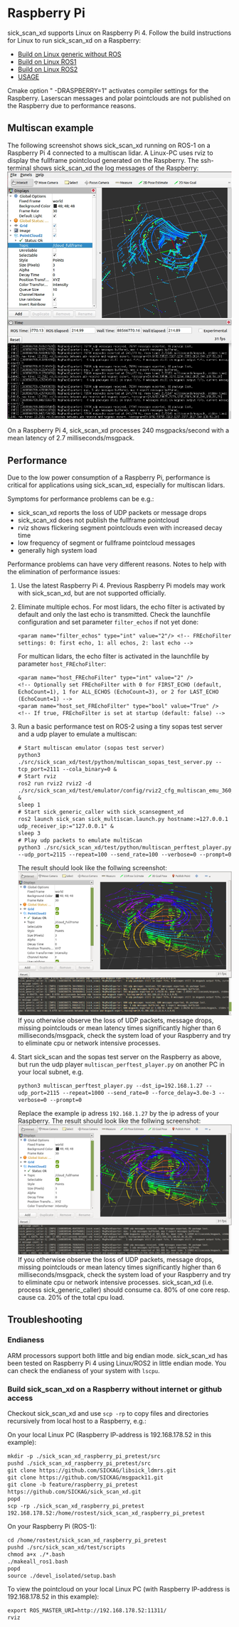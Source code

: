 # Raspberry Pi

sick_scan_xd supports Linux on Raspberry Pi 4. Follow the build instructions for Linux to run sick_scan_xd on a Raspberry:
* [Build on Linux generic without ROS](../INSTALL-GENERIC.md#build-on-linux-generic-without-ros)
* [Build on Linux ROS1](../INSTALL-ROS1.md#build-on-linux-ros1)
* [Build on Linux ROS2](../INSTALL-ROS2.md#build-on-linux-ros2)
* [USAGE](USAGE.md)

Cmake option " -DRASPBERRY=1" activates compiler settings for the Raspberry. Laserscan messages and polar pointclouds are not published on the Raspberry due to performance reasons.

## Multiscan example

The following screenshot shows sick_scan_xd running on ROS-1 on a Raspberry Pi 4 connected to a multiscan lidar. A Linux-PC uses rviz to display the fullframe pointcloud generated on the Raspberry. The ssh-terminal shows sick_scan_xd the log messages of the Raspberry:
![screenshot raspberry performance test](screenshots/raspberry-perftest-04.png)

On a Raspberry Pi 4, sick_scan_xd processes 240 msgpacks/second with a mean latency of 2.7 milliseconds/msgpack.

## Performance

Due to the low power consumption of a Raspberry Pi, performance is critical for applications using sick_scan_xd, especially for multiscan lidars.

Symptoms for performance problems can be e.g.:
* sick_scan_xd reports the loss of UDP packets or message drops
* sick_scan_xd does not publish the fullframe pointcloud
* rviz shows flickering segment pointclouds even with increased decay time
* low frequency of segment or fullframe pointcloud messages
* generally high system load

Performance problems can have very different reasons. Notes to help with the elimination of performance issues:

1. Use the latest Raspberry Pi 4. Previous Raspberry Pi models may work with sick_scan_xd, but are not supported officially.

2. Eliminate multiple echos. For most lidars, the echo filter is activated by default and only the last echo is transmitted. Check the launchfile configuration and set parameter `filter_echos` if not yet done:
    ```
    <param name="filter_echos" type="int" value="2"/> <!-- FREchoFilter settings: 0: first echo, 1: all echos, 2: last echo -->
    ```
    For multican lidars, the echo filter is activated in the launchfile by parameter `host_FREchoFilter`:
    ```
    <param name="host_FREchoFilter" type="int" value="2" />          <!-- Optionally set FREchoFilter with 0 for FIRST_ECHO (default, EchoCount=1), 1 for ALL_ECHOS (EchoCount=3), or 2 for LAST_ECHO (EchoCount=1) -->
    <param name="host_set_FREchoFilter" type="bool" value="True" />  <!-- If true, FREchoFilter is set at startup (default: false) -->
    ```

3. Run a basic performance test on ROS-2 using a tiny sopas test server and a udp player to emulate a multiscan:
    ```
    # Start multiscan emulator (sopas test server)
    python3 ./src/sick_scan_xd/test/python/multiscan_sopas_test_server.py --tcp_port=2111 --cola_binary=0 &
    # Start rviz
    ros2 run rviz2 rviz2 -d ./src/sick_scan_xd/test/emulator/config/rviz2_cfg_multiscan_emu_360_perftest.rviz & 
    sleep 1
    # Start sick_generic_caller with sick_scansegment_xd
    ros2 launch sick_scan sick_multiscan.launch.py hostname:=127.0.0.1 udp_receiver_ip:="127.0.0.1" &
    sleep 3 
    # Play udp packets to emulate multiScan
    python3 ./src/sick_scan_xd/test/python/multiscan_perftest_player.py --udp_port=2115 --repeat=100 --send_rate=100 --verbose=0 --prompt=0
    ```
    The result should look like the follwing screenshot:
    ![screenshot raspberry performance test](screenshots/raspberry-perftest-01.png)
    If you otherwise observe the loss of UDP packets, message drops, missing pointclouds or mean latency times significantly higher than 6 milliseconds/msgpack, check the system load of your Raspberry and try to eliminate cpu or network intensive processes.

4. Start sick_scan and the sopas test server on the Raspberry as above, but run the udp player `multiscan_perftest_player.py` on another PC in your local subnet, e.g.
    ```
    python3 multiscan_perftest_player.py --dst_ip=192.168.1.27 --udp_port=2115 --repeat=1000 --send_rate=0 --force_delay=3.0e-3 --verbose=0 --prompt=0
    ```
    Replace the example ip adress `192.168.1.27` by the ip adress of your Raspberry. The result should look like the follwing screenshot:
    ![screenshot raspberry performance test](screenshots/raspberry-perftest-02.png)
    If you otherwise observe the loss of UDP packets, message drops, missing pointclouds or mean latency times significantly higher than 6 milliseconds/msgpack, check the system load of your Raspberry and try to eliminate cpu or network intensive processes. sick_scan_xd (i.e. process sick_generic_caller) should consume ca. 80% of one core resp. cause ca. 20% of the total cpu load.

## Troubleshooting

### Endianess

ARM processors support both little and big endian mode. sick_scan_xd has been tested on Raspberry Pi 4 using Linux/ROS2 in little endian mode. You can check the endianess of your system with `lscpu`.

### Build sick_scan_xd on a Raspberry without internet or github access

Checkout sick_scan_xd and use `scp -rp` to copy files and directories recursively from local host to a Raspberry, e.g.:

On your local Linux PC (Raspberry IP-address is 192.168.178.52 in this example):
```
mkdir -p ./sick_scan_xd_raspberry_pi_pretest/src
pushd ./sick_scan_xd_raspberry_pi_pretest/src
git clone https://github.com/SICKAG/libsick_ldmrs.git
git clone https://github.com/SICKAG/msgpack11.git
git clone -b feature/raspberry_pi_pretest https://github.com/SICKAG/sick_scan_xd.git
popd
scp -rp ./sick_scan_xd_raspberry_pi_pretest 192.168.178.52:/home/rostest/sick_scan_xd_raspberry_pi_pretest
```

On your Raspberry Pi (ROS-1):
```
cd /home/rostest/sick_scan_xd_raspberry_pi_pretest
pushd ./src/sick_scan_xd/test/scripts
chmod a+x ./*.bash
./makeall_ros1.bash
popd
source ./devel_isolated/setup.bash
```

To view the pointcloud on your local Linux PC (with Raspberry IP-address is 192.168.178.52 in this example):
```
export ROS_MASTER_URI=http://192.168.178.52:11311/
rviz
```
